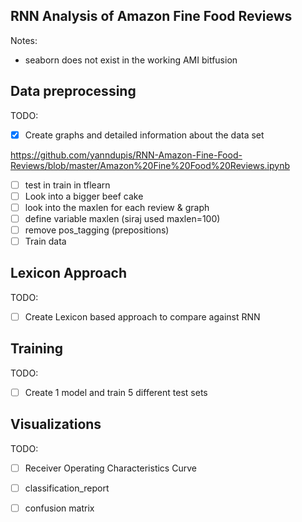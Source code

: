## RNN Analysis of Amazon Fine Food Reviews

Notes: 
- seaborn does not exist in the working AMI bitfusion

## Data preprocessing
TODO:
- [x] Create graphs and detailed information about the data set

https://github.com/yanndupis/RNN-Amazon-Fine-Food-Reviews/blob/master/Amazon%20Fine%20Food%20Reviews.ipynb

- [ ] test in train in tflearn
- [ ] Look into a bigger beef cake
- [ ] look into the maxlen for each review & graph
- [ ] define variable maxlen (siraj used maxlen=100)
- [ ] remove pos_tagging (prepositions)
- [ ] Train data

## Lexicon Approach
TODO:
- [ ] Create Lexicon based approach to compare against RNN

## Training
TODO:
- [ ] Create 1 model and train 5 different test sets 

## Visualizations
TODO:
- [ ] Receiver Operating Characteristics Curve
- [ ] classification_report 
- [ ] confusion matrix

